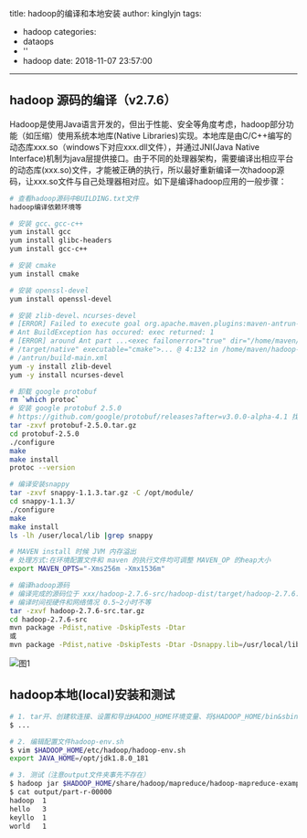 title: hadoop的编译和本地安装
author: kinglyjn
tags:
  - hadoop
categories:
  - dataops
  - ''
  - hadoop
date: 2018-11-07 23:57:00
---
## hadoop 源码的编译（v2.7.6）

Hadoop是使用Java语言开发的，但出于性能、安全等角度考虑，hadoop部分功能（如压缩）使用系统本地库(Native Libraries)实现。本地库是由C/C++编写的动态库xxx.so（windows下对应xxx.dll文件），并通过JNI(Java Native Interface)机制为java层提供接口。由于不同的处理器架构，需要编译出相应平台的动态库(xxx.so)文件，才能被正确的执行，所以最好重新编译一次hadoop源码，让xxx.so文件与自己处理器相对应。如下是编译hadoop应用的一般步骤：

<!--more-->

``` bash
# 查看hadoop源码中BUILDING.txt文件
hadoop编译依赖环境等

# 安装 gcc、gcc-c++
yum install gcc
yum install glibc-headers
yum install gcc-c++ 

# 安装 cmake
yum install cmake

# 安装 openssl-devel
yum install openssl-devel

# 安装 zlib-devel、ncurses-devel
# [ERROR] Failed to execute goal org.apache.maven.plugins:maven-antrun-plugin:1.7:run (make) on project hadoop-common: An 
# Ant BuildException has occured: exec returned: 1
# [ERROR] around Ant part ...<exec failonerror="true" dir="/home/maven/hadoop-2.7.6-src/hadoop-common-project/hadoop-common
# /target/native" executable="cmake">... @ 4:132 in /home/maven/hadoop-2.7.6-src/hadoop-common-project/hadoop-common/target
# /antrun/build-main.xml
yum -y install zlib-devel 
yum -y install ncurses-devel

# 卸载 google protobuf
rm `which protoc`
# 安装 google protobuf 2.5.0
# https://github.com/google/protobuf/releases?after=v3.0.0-alpha-4.1 找到相应的版本下载，这里我们需要2.5.0版本
tar -zxvf protobuf-2.5.0.tar.gz
cd protobuf-2.5.0
./configure
make
make install
protoc --version

# 编译安装snappy
tar -zxvf snappy-1.1.3.tar.gz -C /opt/module/
cd snappy-1.1.3/
./configure
make
make install
ls -lh /user/local/lib |grep snappy

# MAVEN install 时候 JVM 内存溢出
# 处理方式:在环境配置文件和 maven 的执行文件均可调整 MAVEN_OP 的heap大小
export MAVEN_OPTS="-Xms256m -Xmx1536m"

# 编译hadoop源码
# 编译完成的源码位于 xxx/hadoop-2.7.6-src/hadoop-dist/target/hadoop-2.7.6.tar.gz
# 编译时间视硬件和网络情况 0.5~2小时不等
tar -zxvf hadoop-2.7.6-src.tar.gz
cd hadoop-2.7.6-src
mvn package -Pdist,native -DskipTests -Dtar
或
mvn package -Pdist,native -DskipTests -Dtar -Dsnappy.lib=/usr/local/lib -Dbundle.snappy
```
![图1](/images/pasted-19.png)

## hadoop本地(local)安装和测试

``` bash
# 1. tar开、创建软连接、设置和导出HADOO_HOME环境变量、将$HADOOP_HOME/bin&sbin增加到PATH环境中
$ ...

# 2. 编辑配置文件hadoop-env.sh
$ vim $HADOOP_HOME/etc/hadoop/hadoop-env.sh
export JAVA_HOME=/opt/jdk1.8.0_181

# 3. 测试（注意output文件夹事先不存在）
$ hadoop jar $HADOOP_HOME/share/hadoop/mapreduce/hadoop-mapreduce-examples-2.7.6.jar wordcount ~/test/input/ ~/test/output/
$ cat output/part-r-00000 
hadoop  1
hello   3
keyllo  1
world   1
```
<br>